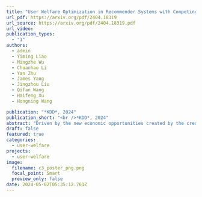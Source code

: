 ```yaml
---
title: "User Welfare Optimization in Recommender Systems with Competing Content Creators"
url_pdf: https://arxiv.org/pdf/2404.18319
url_source: https://arxiv.org/pdf/2404.18319.pdf
url_video: 
publication_types:
  - "1"
authors:
  - admin
  - Yiming Liao
  - Mingzhe Wu
  - Chuanhao Li
  - Yan Zhu
  - James Yang
  - Jingzhou Liu
  - Qifan Wang
  - Haifeng Xu
  - Hongning Wang

publication: "*KDD*, 2024"
publication_short: "<br />*KDD*, 2024"
abstract: "Driven by the new economic opportunities created by the creator economy, an increasing number of content creators rely on and compete for revenue generated from online content recommendation platforms. This burgeoning competition reshapes the dynamics of content distribution and profoundly impacts long-term user welfare on the platform. However, the absence of a comprehensive picture of global user preference distribution often traps the competition, especially the creators, in states that yield sub-optimal user welfare. To encourage creators to best serve a broad user population with relevant content, it becomes the platform’s responsibility to leverage its information advantage regarding user preference distribution to accurately signal creators. In this study, we perform system-side user welfare optimization under a competitive game setting among content creators. We propose an algorithmic solution for the platform, which dynamically computes a sequence of weights for each user based on their satisfaction of the recommended content. These weights are then utilized to design mechanisms that adjust the recommendation policy or the post-recommendation rewards, thereby influencing creators’ content production strategies. To validate the effectiveness of our proposed method, we report our findings from a series of experiments, including: 1. a proof-of-concept negative example illustrating how creators’ strategies converge towards sub-optimal states without platform intervention; 2. offline experiments employing our proposed intervention mechanisms on diverse datasets; and 3. results from a three-week online experiment conducted on a leading short-video recommendation platform."
draft: false
featured: true
categories:
  - user-welfare
projects:
  - user-welfare
image:
  filename: c3_poster_png.png
  focal_point: Smart
  preview_only: false
date: 2024-05-02T05:35:12.761Z
---
```

